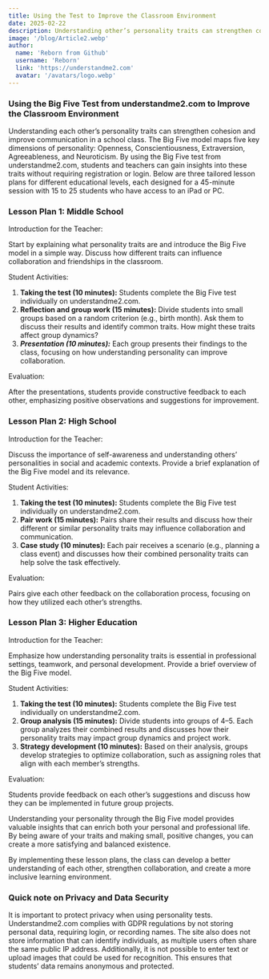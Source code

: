```yaml
---
title: Using the Test to Improve the Classroom Environment
date: 2025-02-22
description: Understanding other’s personality traits can strengthen cohesion and improve communication in a school class. Students and teachers can gain insights into these traits without registration or login. Below are three tailored 45 minutes lesson plans for different educational levels.
image: '/blog/Article2.webp'
author:
  name: 'Reborn from Github'
  username: 'Reborn'
  link: 'https://understandme2.com'
  avatar: '/avatars/logo.webp'
---
```


### Using the Big Five Test from understandme2.com to Improve the Classroom Environment

Understanding each other’s personality traits can strengthen cohesion and improve communication in a school class. The Big Five model maps five key dimensions of personality: Openness, Conscientiousness, Extraversion, Agreeableness, and Neuroticism. By using the Big Five test from understandme2.com, students and teachers can gain insights into these traits without requiring registration or login. Below are three tailored lesson plans for different educational levels, each designed for a 45-minute session with 15 to 25 students who have access to an iPad or PC.

### Lesson Plan 1: Middle School

Introduction for the Teacher:

Start by explaining what personality traits are and introduce the Big Five model in a simple way. Discuss how different traits can influence collaboration and friendships in the classroom.

Student Activities:

1. **Taking the test (10 minutes):** Students complete the Big Five test individually on understandme2.com.
2. **Reflection and group work (15 minutes):** Divide students into small groups based on a random criterion (e.g., birth month). Ask them to discuss their results and identify common traits. How might these traits affect group dynamics?
3. ***Presentation (10 minutes):*** Each group presents their findings to the class, focusing on how understanding personality can improve collaboration.

Evaluation:

After the presentations, students provide constructive feedback to each other, emphasizing positive observations and suggestions for improvement.

### Lesson Plan 2: High School

Introduction for the Teacher:

Discuss the importance of self-awareness and understanding others’ personalities in social and academic contexts. Provide a brief explanation of the Big Five model and its relevance.

Student Activities:

1. **Taking the test (10 minutes):** Students complete the Big Five test individually on understandme2.com.
2. **Pair work (15 minutes):** Pairs share their results and discuss how their different or similar personality traits may influence collaboration and communication.
3. **Case study (10 minutes):** Each pair receives a scenario (e.g., planning a class event) and discusses how their combined personality traits can help solve the task effectively.

Evaluation:

Pairs give each other feedback on the collaboration process, focusing on how they utilized each other’s strengths.


### Lesson Plan 3: Higher Education

Introduction for the Teacher:

Emphasize how understanding personality traits is essential in professional settings, teamwork, and personal development. Provide a brief overview of the Big Five model.

Student Activities:
1. **Taking the test (10 minutes):** Students complete the Big Five test individually on understandme2.com.
2. **Group analysis (15 minutes):** Divide students into groups of 4–5. Each group analyzes their combined results and discusses how their personality traits may impact group dynamics and project work.
3. **Strategy development (10 minutes):** Based on their analysis, groups develop strategies to optimize collaboration, such as assigning roles that align with each member’s strengths.

Evaluation:

Students provide feedback on each other’s suggestions and discuss how they can be implemented in future group projects.

Understanding your personality through the Big Five model provides valuable insights that can enrich both your personal and professional life. By being aware of your traits and making small, positive changes, you can create a more satisfying and balanced existence.

By implementing these lesson plans, the class can develop a better understanding of each other, strengthen collaboration, and create a more inclusive learning environment.


### Quick note on Privacy and Data Security

It is important to protect privacy when using personality tests. Understandme2.com complies with GDPR regulations by not storing personal data, requiring login, or recording names. The site also does not store information that can identify individuals, as multiple users often share the same public IP address. Additionally, it is not possible to enter text or upload images that could be used for recognition. This ensures that students’ data remains anonymous and protected.
